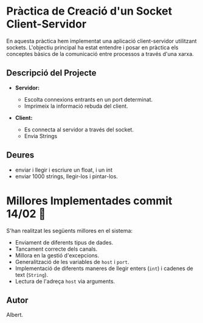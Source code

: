 # Pràctica de Creació d'un Socket Client-Servidor

En aquesta pràctica hem implementat una aplicació client-servidor utilitzant sockets. 
L'objectiu principal ha estat entendre i posar en pràctica els conceptes bàsics de la comunicació entre processos a través d'una xarxa.

## Descripció del Projecte

- **Servidor:**
    - Escolta connexions entrants en un port determinat.
    - Imprimeix la informació rebuda del client.

- **Client:**
    - Es connecta al servidor a través del socket.
    - Envia Strings
  
## Deures

- enviar i llegir i escriure un float, i un int
- enviar 1000 strings, llegir-los i pintar-los.

# Millores Implementades commit 14/02 💚️

S'han realitzat les següents millores en el sistema:

- Enviament de diferents tipus de dades.
- Tancament correcte dels canals.
- Millora en la gestió d'excepcions.
- Generalització de les variables de `host` i `port`.
- Implementació de diferents maneres de llegir enters (`int`) i cadenes de text (`String`).
- Lectura de l'adreça `host` via arguments.

## Autor

Albert.